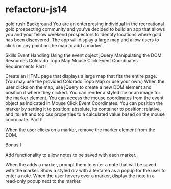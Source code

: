 refactoru-js14
==============

gold rush
Background
You are an enterpresing individual in the recreational gold prospecting community and you've decided to build an app that allows you and your fellow weekend prospectors to identify locations where gold has been discovered. The app will display a large map and allow users to click on any point on the map to add a marker.

Skills
Event Handling
Using the event object
jQuery
Manipulating the DOM
Resources
Colorado Topo Map
Mouse Click Event Coordinates
Requirements
Part I

Create an HTML page that displays a large map that fits the entire page. (You may use the provided Colorado Topo Map or use your own.)
When the user clicks on the map, use jQuery to create a new DOM element and position it where they clicked. You can render a styled div or an image for the marker element.
You can access the mouse coordinates from the event object as indicated in Mouse Click Event Coordinates.
You can position the marker by setting it to position: absolute, its container to position: relative, and its left and top css properties to a calculated value based on the mouse coordinate.
Part II

When the user clicks on a marker, remove the marker element from the DOM.

Bonus I

Add functionality to allow notes to be saved with each marker.

When the adds a marker, prompt them to enter a note that will be saved with the marker. Show a styled div with a textarea as a popup for the user to enter a note.
When the user hovers over a marker, display the note in a read-only popup next to the marker.
